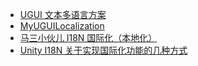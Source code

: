 * [UGUI 文本多语言方案](https://zhuanlan.zhihu.com/p/43374662)
* [MyUGUILocalization](https://github.com/lengyuye/MyUGUILocalization)
* [马三小伙儿 I18N 国际化（本地化）](https://github.com/XINCGer/Unity3DTraining/tree/master/I18N_Localization)
* [Unity I18N 关于实现国际化功能的几种方式](https://blog.csdn.net/qq_35080168/article/details/116027761)